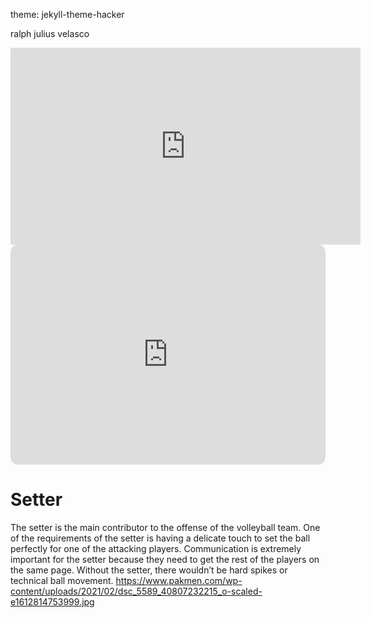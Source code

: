 theme: jekyll-theme-hacker

ralph julius velasco

<iframe width="560" height="315" src="https://www.youtube.com/embed/aJakSXHZROo?si=ZXSA9YKiDqst55gd" title="YouTube video player" frameborder="0" allow="accelerometer; autoplay; clipboard-write; encrypted-media; gyroscope; picture-in-picture; web-share" allowfullscreen></iframe>

<iframe style="border-radius:12px" src="https://open.spotify.com/embed/playlist/2m3xMom4oLjQap6ZITprqD?utm_source=generator" width="100%" height="352" frameBorder="0" allowfullscreen="" allow="autoplay; clipboard-write; encrypted-media; fullscreen; picture-in-picture" loading="lazy"></iframe>

# Setter
The setter is the main contributor to the offense of the volleyball team. One of the requirements of the setter is having a delicate touch to set the ball perfectly for one of the attacking players. Communication is extremely important for the setter because they need to get the rest of the players on the same page. Without the setter, there wouldn’t be hard spikes or technical ball movement.
https://www.pakmen.com/wp-content/uploads/2021/02/dsc_5589_40807232215_o-scaled-e1612814753999.jpg
